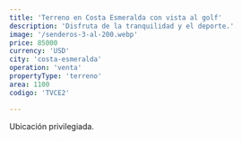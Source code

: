```yaml
---
title: 'Terreno en Costa Esmeralda con vista al golf'
description: 'Disfruta de la tranquilidad y el deporte.'
image: '/senderos-3-al-200.webp'
price: 85000
currency: 'USD'
city: 'costa-esmeralda'
operation: 'venta'
propertyType: 'terreno'
area: 1100
codigo: 'TVCE2'

---
```


Ubicación privilegiada.
